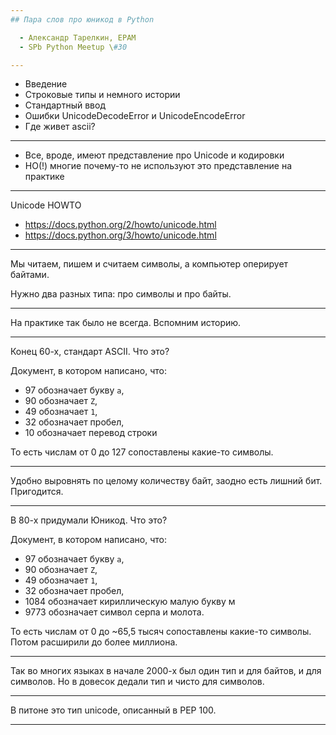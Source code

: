 ```yaml
---
## Пара слов про юникод в Python

  - Александр Тарелкин, EPAM
  - SPb Python Meetup \#30

---
```


  - Введение
  - Строковые типы и немного истории
  - Стандартный ввод
  - Ошибки UnicodeDecodeError и UnicodeEncodeError
  - Где живет ascii?

---

  - Все, вроде, имеют представление про Unicode и кодировки
  - НО(!) многие почему-то не используют это представление на практике

---

  Unicode HOWTO
  - https://docs.python.org/2/howto/unicode.html
  - https://docs.python.org/3/howto/unicode.html

---

Мы читаем, пишем и считаем символы, а компьютер оперирует байтами.

Нужно два разных типа: про символы и про байты.

---

На практике так было не всегда. Вспомним историю.

---

Конец 60-х, стандарт ASCII. Что это?

Документ, в котором написано, что:

- 97 обозначает букву `a`, 
- 90 обозначает `Z`,
- 49 обозначает `1`,
- 32 обозначает пробел,
- 10 обозначает перевод строки

То есть числам от 0 до 127 сопоставлены какие-то символы.

---

Удобно выровнять по целому количеству байт, заодно есть лишний бит. Пригодится.

---

В 80-х придумали Юникод. Что это?

Документ, в котором написано, что:

  - 97 обозначает букву `a`, 
  - 90 обозначает `Z`,
  - 49 обозначает `1`,
  - 32 обозначает пробел,
  - 1084 обозначает кириллическую малую букву м
  - 9773 обозначает символ серпа и молота.

То есть числам от 0 до ~65,5 тысяч сопоставлены какие-то символы. Потом расширили до более миллиона.

---

Так во многих языках в начале 2000-х был один тип и для байтов, и для символов. Но в довесок дедали тип и чисто для символов.

---

В питоне это тип unicode, описанный в PEP 100.

---
